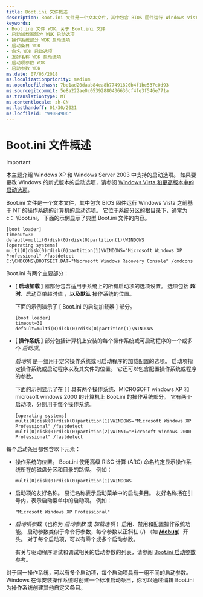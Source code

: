 ```yaml
---
title: Boot.ini 文件概述
description: Boot.ini 文件是一个文本文件，其中包含 BIOS 固件运行 Windows Vista 之前基于 NT 的操作系统的计算机的启动选项。 它位于系统分区的根目录下，通常 c:\Boot.ini。
keywords:
- Boot.ini 文件 WDK，关于 Boot.ini 文件
- 启动加载器部分 WDK 启动选项
- 操作系统部分 WDK 启动选项
- 启动条目 WDK
- 命名 WDK 启动选项
- 友好名称 WDK 启动选项
- 启动项参数 WDK
- 启动参数 WDK
ms.date: 07/03/2018
ms.localizationpriority: medium
ms.openlocfilehash: 7be1ad20daab84ea8b77491820b4f1be537c0d93
ms.sourcegitcommit: 5e8a222ae0c05392880436636cf4fe3f546e771a
ms.translationtype: MT
ms.contentlocale: zh-CN
ms.lasthandoff: 01/30/2021
ms.locfileid: "99084906"
---
```

# <a name="overview-of-the-bootini-file"></a>Boot.ini 文件概述

> [!IMPORTANT] 
> 本主题介绍 Windows XP 和 Windows Server 2003 中支持的启动选项。 如果要更改 Windows 的新式版本的启动选项，请参阅 [Windows Vista 和更高版本中的启动选项](./boot-options-in-windows.md)。

Boot.ini 文件是一个文本文件，其中包含 BIOS 固件运行 Windows Vista 之前基于 NT 的操作系统的计算机的启动选项。 它位于系统分区的根目录下，通常为 c： \\Boot.ini。 下面的示例显示了典型 Boot.ini 文件的内容。

```
[boot loader]
timeout=30
default=multi(0)disk(0)rdisk(0)partition(1)\WINDOWS
[operating systems]
multi(0)disk(0)rdisk(0)partition(1)\WINDOWS="Microsoft Windows XP Professional" /fastdetect
C:\CMDCONS\BOOTSECT.DAT="Microsoft Windows Recovery Console" /cmdcons
```

Boot.ini 有两个主要部分：

-   **\[ 启动加载 \]** 器部分包含适用于系统上的所有启动项的选项设置。 选项包括 **超时**、启动菜单超时值 **，以及默认** 操作系统的位置。

    下面的示例演示了 \[ Boot.ini 的启动加载器 \] 部分。

    ```
    [boot loader]
    timeout=30
    default=multi(0)disk(0)rdisk(0)partition(1)\WINDOWS
    ```

-   **\[ 操作系统 \]** 部分包括计算机上安装的每个操作系统或可启动程序的一个或多个 *启动项*。

    *启动项* 是一组用于定义操作系统或可启动程序的加载配置的选项。 启动项指定操作系统或启动程序以及其文件的位置。 它还可以包含配置操作系统或程序的参数。

    下面的示例显示了在 \[ \] 具有两个操作系统、MICROSOFT windows XP 和 microsoft windows 2000 的计算机上 Boot.ini 的操作系统部分。 它有两个启动项，分别用于每个操作系统。

    ```
    [operating systems]
    multi(0)disk(0)rdisk(0)partition(1)\WINDOWS="Microsoft Windows XP Professional" /fastdetect
    multi(0)disk(0)rdisk(0)partition(2)\WINNT="Microsoft Windows 2000 Professional" /fastdetect
    ```

每个启动条目都包含以下元素：

-   操作系统的位置。 Boot.ini 使用高级 RISC 计算 (ARC) 命名约定显示操作系统所在的磁盘分区和目录的路径。 例如：
    ```
    multi(0)disk(0)rdisk(0)partition(1)\WINDOWS
    ```

-   启动项的友好名称。 易记名称表示启动菜单中的启动条目。 友好名称括在引号内，表示启动菜单中的启动项。 例如：
    ```
    "Microsoft Windows XP Professional"
    ```

-   *启动项参数*（也称为 *启动参数* 或 *加载选项* ）启用、禁用和配置操作系统功能。 启动参数类似于命令行参数，每个参数以正斜杠 (/) （如 [**/debug**](https://support.microsoft.com/help/833721/available-switch-options-for-the-windows-xp-and-the-windows-server-200)）开头。 对于每个启动项，可以有零个或多个启动参数。

    有关与驱动程序测试和调试相关的启动参数的列表，请参阅 [Boot.ini 启动参数参考](/windows-hardware/drivers/devtest/boot-options-in-a-boot-ini-file)。

对于同一操作系统，可以有多个启动项，每个启动项具有一组不同的启动参数。 Windows 在你安装操作系统时创建一个标准启动条目，你可以通过编辑 Boot.ini 为操作系统创建其他自定义条目。
